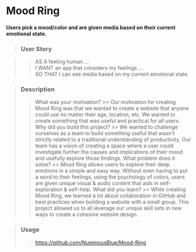 # Mood Ring   

#### Users pick a mood/color and are given media based on their current emotional state.

> ### User Story

  >> AS A feeling human ...   
  >> I WANT an app that considers my feelings ...   
  >> SO THAT I can see media based on my current emotional state.

> ### Description
  >> What was your motivation? 
    >> Our motivation for creating Mood Ring was that we wanted to create a website that anyone could use no matter their age, location, etc. We wanted to create something that was useful and practical for all users.
  >> Why did you build this project?
    >> We wanted to challenge ourselves as a team to build something useful that wasn't strictly related to a traditional understanding of productivity. Our team has a vision of creating a space where a user could investigate further the causes and implications of their mood and usefully explore those findings.
  >> What problem does it solve?
    >> Mood Ring allows users to explore their deep emotions in a simple and easy way. Without even having to put a word to their feelings, using the psychology of colors, users are given unique visual & audio content that aids in self-exploration & self-help.
  >> What did you learn?
    >> While creating Mood Ring, we learned a lot about collaboration in GitHub and best practices when building a website with a small group. This project allowed us to all leverage our unique skill sets in new ways to create a cohesive website design.

> ### Usage
  >> https://github.com/NuminousBlue/Mood-Ring
  >>
